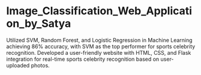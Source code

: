 # Image_Classification_Web_Application_by_Satya
Utilized SVM, Random Forest, and Logistic Regression in Machine Learning achieving 86% accuracy, with SVM as the top performer for sports celebrity recognition. Developed a user-friendly website with HTML, CSS, and Flask integration for real-time sports celebrity recognition based on user-uploaded photos.
